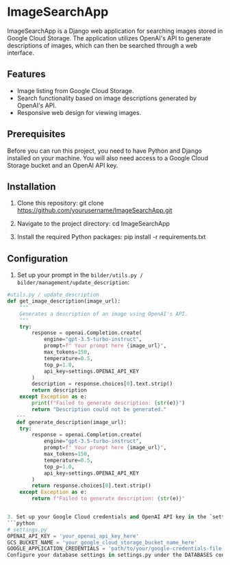 # ImageSearchApp

ImageSearchApp is a Django web application for searching images stored in Google Cloud Storage. The application utilizes OpenAI's API to generate descriptions of images, which can then be searched through a web interface.

## Features

- Image listing from Google Cloud Storage.
- Search functionality based on image descriptions generated by OpenAI's API.
- Responsive web design for viewing images.

## Prerequisites

Before you can run this project, you need to have Python and Django installed on your machine. You will also need access to a Google Cloud Storage bucket and an OpenAI API key.

## Installation

1. Clone this repository:
git clone https://github.com/yourusername/ImageSearchApp.git

2. Navigate to the project directory:
cd ImageSearchApp

3. Install the required Python packages:
pip install -r requirements.txt


## Configuration
1. Set up your prompt in the `bilder/utils.py / bilder/management/update_description`:
```python
#utils.py / update_description
def get_image_description(image_url):
    """
    Generates a description of an image using OpenAI's API.
    """
    try:
        response = openai.Completion.create(
            engine="gpt-3.5-turbo-instruct",
            prompt=f" Your prompt here {image_url}",
            max_tokens=150,
            temperature=0.5,
            top_p=1.0,
            api_key=settings.OPENAI_API_KEY
        )
        description = response.choices[0].text.strip()
        return description
    except Exception as e:
        print(f"Failed to generate description: {str(e)}")
        return "Description could not be generated."
   ---
   def generate_description(image_url):
    try:
        response = openai.Completion.create(
            engine="gpt-3.5-turbo-instruct",
            prompt=f" Your prompt here {image_url}",
            max_tokens=150,
            temperature=0.5,
            top_p=1.0,
            api_key=settings.OPENAI_API_KEY
        )
        return response.choices[0].text.strip()
    except Exception as e:
        return f"Failed to generate description: {str(e)}"


3. Set up your Google Cloud credentials and OpenAI API key in the `settings.py`:
```python
# settings.py
OPENAI_API_KEY = 'your_openai_api_key_here'
GCS_BUCKET_NAME = 'your_google_cloud_storage_bucket_name_here'
GOOGLE_APPLICATION_CREDENTIALS = 'path/to/your/google-credentials-file.json'
Configure your database settings in settings.py under the DATABASES configuration.
